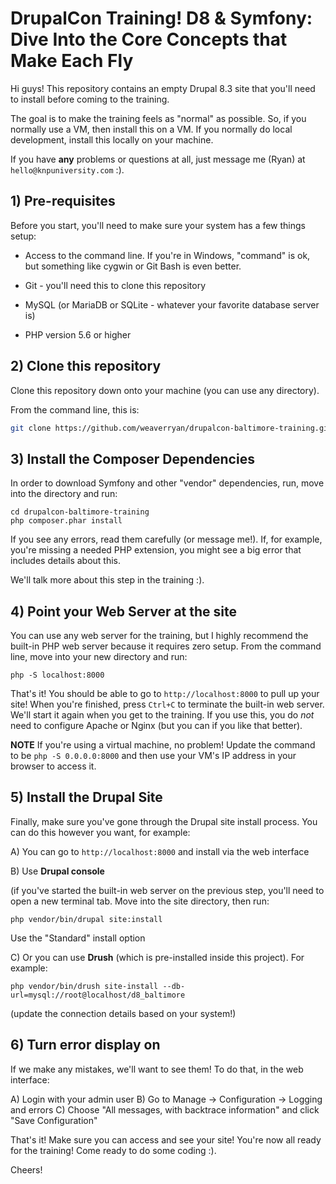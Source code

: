 # DrupalCon Training!  D8 & Symfony: Dive Into the Core Concepts that Make Each Fly 

Hi guys! This repository contains an empty Drupal 8.3 site that you'll
need to install before coming to the training.

The goal is to make the training feels as "normal" as possible. So,
if you normally use a VM, then install this on a VM. If you normally
do local development, install this locally on your machine.

If you have **any** problems or questions at all, just message
me (Ryan) at ``hello@knpuniversity.com`` :).

## 1) Pre-requisites

Before you start, you'll need to make sure your system has a few
things setup:

* Access to the command line. If you're in Windows, "command" is
    ok, but something like cygwin or Git Bash is even better.

* Git - you'll need this to clone this repository

* MySQL (or MariaDB or SQLite - whatever your favorite database server is)

* PHP version 5.6 or higher

## 2) Clone this repository

Clone this repository down onto your machine (you can use any directory).

From the command line, this is:

```bash
git clone https://github.com/weaverryan/drupalcon-baltimore-training.git
```

## 3) Install the Composer Dependencies

In order to download Symfony and other "vendor" dependencies, run,
move into the directory and run:

```
cd drupalcon-baltimore-training
php composer.phar install
```

If you see any errors, read them carefully (or message me!).
If, for example, you're missing a needed PHP extension, you
might see a big error that includes details about this.

We'll talk more about this step in the training :).

## 4) Point your Web Server at the site

You can use any web server for the training, but I highly recommend
the built-in PHP web server because it requires zero setup. From
the command line, move into your new directory and run:

```
php -S localhost:8000
```

That's it! You should be able to go to ``http://localhost:8000``
to pull up your site! When you're finished, press `Ctrl+C` to
terminate the built-in web server. We'll start it again when
you get to the training. If you use this, you do *not* need to
configure Apache or Nginx (but you can if you like that better).

**NOTE** If you're using a virtual machine, no problem! Update the
command to be `php -S 0.0.0.0:8000` and then use your VM's IP address
in your browser to access it.

## 5) Install the Drupal Site

Finally, make sure you've gone through the Drupal site install
process. You can do this however you want, for example:

A) You can go to `http://localhost:8000` and install via the web interface

B) Use **Drupal console**

(if you've started the built-in web server on the previous step, you'll need
to open a new terminal tab. Move into the site directory, then run:

```
php vendor/bin/drupal site:install
```

Use the "Standard" install option

C) Or you can use **Drush** (which is pre-installed inside this project). For example:

```
php vendor/bin/drush site-install --db-url=mysql://root@localhost/d8_baltimore
```

(update the connection details based on your system!)

## 6) Turn error display on

If we make any mistakes, we'll want to see them! To do that, in
the web interface:

A) Login with your admin user
B) Go to Manage -> Configuration -> Logging and errors
C) Choose "All messages, with backtrace information" and click "Save Configuration"

That's it! Make sure you can access and see your site! You're
now all ready for the training! Come ready to do some coding :).

Cheers!
